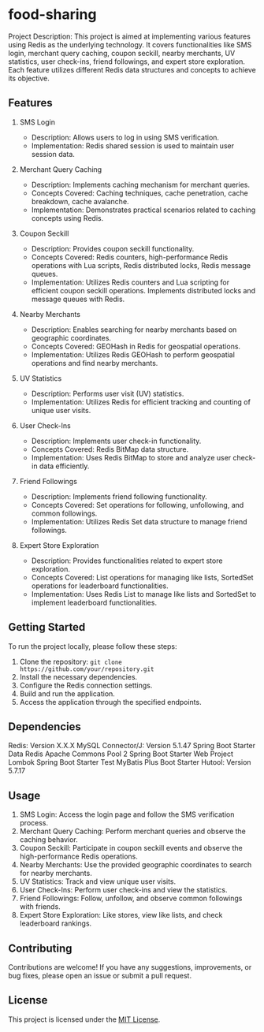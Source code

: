# food-sharing

Project Description: This project is aimed at implementing various features using Redis as the underlying technology. It covers functionalities like SMS login, merchant query caching, coupon seckill, nearby merchants, UV statistics, user check-ins, friend followings, and expert store exploration. Each feature utilizes different Redis data structures and concepts to achieve its objective.

## Features

1. SMS Login
   - Description: Allows users to log in using SMS verification.
   - Implementation: Redis shared session is used to maintain user session data.

2. Merchant Query Caching
   - Description: Implements caching mechanism for merchant queries.
   - Concepts Covered: Caching techniques, cache penetration, cache breakdown, cache avalanche.
   - Implementation: Demonstrates practical scenarios related to caching concepts using Redis.

3. Coupon Seckill
   - Description: Provides coupon seckill functionality.
   - Concepts Covered: Redis counters, high-performance Redis operations with Lua scripts, Redis distributed locks, Redis message queues.
   - Implementation: Utilizes Redis counters and Lua scripting for efficient coupon seckill operations. Implements distributed locks and message queues with Redis.

4. Nearby Merchants
   - Description: Enables searching for nearby merchants based on geographic coordinates.
   - Concepts Covered: GEOHash in Redis for geospatial operations.
   - Implementation: Utilizes Redis GEOHash to perform geospatial operations and find nearby merchants.

5. UV Statistics
   - Description: Performs user visit (UV) statistics.
   - Implementation: Utilizes Redis for efficient tracking and counting of unique user visits.

6. User Check-Ins
   - Description: Implements user check-in functionality.
   - Concepts Covered: Redis BitMap data structure.
   - Implementation: Uses Redis BitMap to store and analyze user check-in data efficiently.

7. Friend Followings
   - Description: Implements friend following functionality.
   - Concepts Covered: Set operations for following, unfollowing, and common followings.
   - Implementation: Utilizes Redis Set data structure to manage friend followings.

8. Expert Store Exploration
   - Description: Provides functionalities related to expert store exploration.
   - Concepts Covered: List operations for managing like lists, SortedSet operations for leaderboard functionalities.
   - Implementation: Uses Redis List to manage like lists and SortedSet to implement leaderboard functionalities.

## Getting Started

To run the project locally, please follow these steps:

1. Clone the repository: `git clone https://github.com/your/repository.git`
2. Install the necessary dependencies.
3. Configure the Redis connection settings.
4. Build and run the application.
5. Access the application through the specified endpoints.

## Dependencies

Redis: Version X.X.X
MySQL Connector/J: Version 5.1.47
Spring Boot Starter Data Redis
Apache Commons Pool 2
Spring Boot Starter Web
Project Lombok
Spring Boot Starter Test
MyBatis Plus Boot Starter
Hutool: Version 5.7.17

## Usage

1. SMS Login: Access the login page and follow the SMS verification process.
2. Merchant Query Caching: Perform merchant queries and observe the caching behavior.
3. Coupon Seckill: Participate in coupon seckill events and observe the high-performance Redis operations.
4. Nearby Merchants: Use the provided geographic coordinates to search for nearby merchants.
5. UV Statistics: Track and view unique user visits.
6. User Check-Ins: Perform user check-ins and view the statistics.
7. Friend Followings: Follow, unfollow, and observe common followings with friends.
8. Expert Store Exploration: Like stores, view like lists, and check leaderboard rankings.

## Contributing

Contributions are welcome! If you have any suggestions, improvements, or bug fixes, please open an issue or submit a pull request.

## License

This project is licensed under the [MIT License](https://opensource.org/licenses/MIT).
